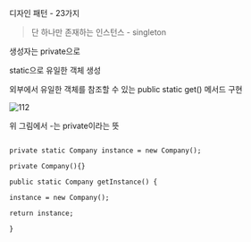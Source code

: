 
디자인 패턴 - 23가지 

> 단 하나만 존재하는 인스턴스 - singleton

생성자는 private으로

static으로 유일한 객체 생성

외부에서 유일한 객체를 참조할 수 있는 public static get() 메서드 구현

![112](https://user-images.githubusercontent.com/49984996/75619936-c03b0600-5bc5-11ea-8dc6-e6f60cc73473.png)

위 그림에서 -는 private이라는 뜻

```

private static Company instance = new Company();

private Company(){}

public static Company getInstance() {
 
instance = new Company();
 
return instance;

}
 
```
